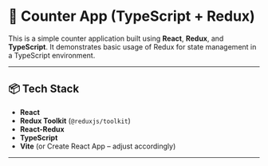 # 🧮 Counter App (TypeScript + Redux)

This is a simple counter application built using **React**, **Redux**, and **TypeScript**. It demonstrates basic usage of Redux for state management in a TypeScript environment.

---

## 📦 Tech Stack

- **React**
- **Redux Toolkit** (`@reduxjs/toolkit`)
- **React-Redux**
- **TypeScript**
- **Vite** (or Create React App – adjust accordingly)

---
